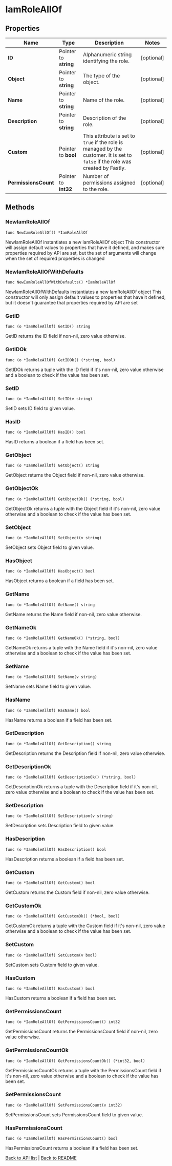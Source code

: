 # IamRoleAllOf

## Properties

Name | Type | Description | Notes
------------ | ------------- | ------------- | -------------
**ID** | Pointer to **string** | Alphanumeric string identifying the role. | [optional] 
**Object** | Pointer to **string** | The type of the object. | [optional] 
**Name** | Pointer to **string** | Name of the role. | [optional] 
**Description** | Pointer to **string** | Description of the role. | [optional] 
**Custom** | Pointer to **bool** | This attribute is set to `true` if the role is managed by the customer. It is set to `false` if the role was created by Fastly. | [optional] 
**PermissionsCount** | Pointer to **int32** | Number of permissions assigned to the role. | [optional] 

## Methods

### NewIamRoleAllOf

`func NewIamRoleAllOf() *IamRoleAllOf`

NewIamRoleAllOf instantiates a new IamRoleAllOf object
This constructor will assign default values to properties that have it defined,
and makes sure properties required by API are set, but the set of arguments
will change when the set of required properties is changed

### NewIamRoleAllOfWithDefaults

`func NewIamRoleAllOfWithDefaults() *IamRoleAllOf`

NewIamRoleAllOfWithDefaults instantiates a new IamRoleAllOf object
This constructor will only assign default values to properties that have it defined,
but it doesn't guarantee that properties required by API are set

### GetID

`func (o *IamRoleAllOf) GetID() string`

GetID returns the ID field if non-nil, zero value otherwise.

### GetIDOk

`func (o *IamRoleAllOf) GetIDOk() (*string, bool)`

GetIDOk returns a tuple with the ID field if it's non-nil, zero value otherwise
and a boolean to check if the value has been set.

### SetID

`func (o *IamRoleAllOf) SetID(v string)`

SetID sets ID field to given value.

### HasID

`func (o *IamRoleAllOf) HasID() bool`

HasID returns a boolean if a field has been set.

### GetObject

`func (o *IamRoleAllOf) GetObject() string`

GetObject returns the Object field if non-nil, zero value otherwise.

### GetObjectOk

`func (o *IamRoleAllOf) GetObjectOk() (*string, bool)`

GetObjectOk returns a tuple with the Object field if it's non-nil, zero value otherwise
and a boolean to check if the value has been set.

### SetObject

`func (o *IamRoleAllOf) SetObject(v string)`

SetObject sets Object field to given value.

### HasObject

`func (o *IamRoleAllOf) HasObject() bool`

HasObject returns a boolean if a field has been set.

### GetName

`func (o *IamRoleAllOf) GetName() string`

GetName returns the Name field if non-nil, zero value otherwise.

### GetNameOk

`func (o *IamRoleAllOf) GetNameOk() (*string, bool)`

GetNameOk returns a tuple with the Name field if it's non-nil, zero value otherwise
and a boolean to check if the value has been set.

### SetName

`func (o *IamRoleAllOf) SetName(v string)`

SetName sets Name field to given value.

### HasName

`func (o *IamRoleAllOf) HasName() bool`

HasName returns a boolean if a field has been set.

### GetDescription

`func (o *IamRoleAllOf) GetDescription() string`

GetDescription returns the Description field if non-nil, zero value otherwise.

### GetDescriptionOk

`func (o *IamRoleAllOf) GetDescriptionOk() (*string, bool)`

GetDescriptionOk returns a tuple with the Description field if it's non-nil, zero value otherwise
and a boolean to check if the value has been set.

### SetDescription

`func (o *IamRoleAllOf) SetDescription(v string)`

SetDescription sets Description field to given value.

### HasDescription

`func (o *IamRoleAllOf) HasDescription() bool`

HasDescription returns a boolean if a field has been set.

### GetCustom

`func (o *IamRoleAllOf) GetCustom() bool`

GetCustom returns the Custom field if non-nil, zero value otherwise.

### GetCustomOk

`func (o *IamRoleAllOf) GetCustomOk() (*bool, bool)`

GetCustomOk returns a tuple with the Custom field if it's non-nil, zero value otherwise
and a boolean to check if the value has been set.

### SetCustom

`func (o *IamRoleAllOf) SetCustom(v bool)`

SetCustom sets Custom field to given value.

### HasCustom

`func (o *IamRoleAllOf) HasCustom() bool`

HasCustom returns a boolean if a field has been set.

### GetPermissionsCount

`func (o *IamRoleAllOf) GetPermissionsCount() int32`

GetPermissionsCount returns the PermissionsCount field if non-nil, zero value otherwise.

### GetPermissionsCountOk

`func (o *IamRoleAllOf) GetPermissionsCountOk() (*int32, bool)`

GetPermissionsCountOk returns a tuple with the PermissionsCount field if it's non-nil, zero value otherwise
and a boolean to check if the value has been set.

### SetPermissionsCount

`func (o *IamRoleAllOf) SetPermissionsCount(v int32)`

SetPermissionsCount sets PermissionsCount field to given value.

### HasPermissionsCount

`func (o *IamRoleAllOf) HasPermissionsCount() bool`

HasPermissionsCount returns a boolean if a field has been set.


[Back to API list](../README.md#documentation-for-api-endpoints) | [Back to README](../README.md)
